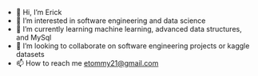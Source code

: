- 👋 Hi, I’m Erick
- 👀 I’m interested in software engineering and data science
- 🌱 I’m currently learning machine learning, advanced data structures, and MySql
- 💞️ I’m looking to collaborate on software engineering projects or kaggle datasets  
- 📫 How to reach me etommy21@gmail.com

<!---
EJT21/EJT21 is a ✨ special ✨ repository because its `README.md` (this file) appears on your GitHub profile.
You can click the Preview link to take a look at your changes.
--->
